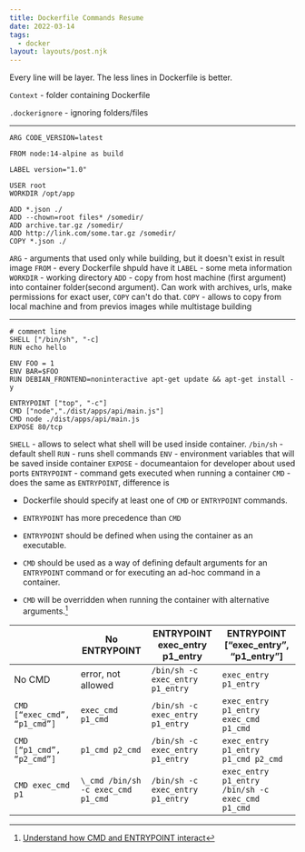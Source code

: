 ```yaml
---
title: Dockerfile Commands Resume
date: 2022-03-14
tags:
  - docker
layout: layouts/post.njk
---
```


Every line will be layer. The less lines in Dockerfile is better.

`Context` - folder containing Dockerfile

`.dockerignore` - ignoring folders/files

---

```docker
ARG CODE_VERSION=latest

FROM node:14-alpine as build

LABEL version="1.0"

USER root
WORKDIR /opt/app

ADD *.json ./
ADD --chown=root files* /somedir/
ADD archive.tar.gz /somedir/
ADD http://link.com/some.tar.gz /somedir/
COPY *.json ./

```

`ARG` - arguments that used only while building, but it doesn't exist in result image
`FROM` - every Dockerfile shpuld have it
`LABEL` - some meta information
`WORKDIR` - working directory
`ADD` - copy from host machine (first argument) into container folder(second argument). Can work with archives, urls, make permissions for exact user, `COPY` can't do that.
`COPY` - allows to copy from local machine and from previos images while multistage building

---

```docker
# comment line
SHELL ["/bin/sh", "-c]
RUN echo hello

ENV FOO = 1
ENV BAR=$FOO
RUN DEBIAN_FRONTEND=noninteractive apt-get update && apt-get install -y

ENTRYPOINT ["top", "-c"]
CMD ["node","./dist/apps/api/main.js"]
CMD node ./dist/apps/api/main.js
EXPOSE 80/tcp
```

`SHELL` - allows to select what shell will be used inside container. `/bin/sh` - default shell
`RUN` - runs shell commands
`ENV` - environment variables that will be saved inside container
`EXPOSE` - documeantaion for developer about used ports
`ENTRYPOINT` - command gets executed when running a container
`CMD` - does the same as `ENTRYPOINT`, difference is

- Dockerfile should specify at least one of `CMD` or `ENTRYPOINT` commands.

- `ENTRYPOINT` has more precedence than `CMD`

- `ENTRYPOINT` should be defined when using the container as an executable.

- `CMD` should be used as a way of defining default arguments for an `ENTRYPOINT` command or for executing an ad-hoc command in a container.

- `CMD` will be overridden when running the container with alternative arguments.[^1]

|                              | No ENTRYPOINT                      | ENTRYPOINT exec_entry p1_entry   | ENTRYPOINT [“exec_entry”, “p1_entry”]            |
| ---------------------------- | ---------------------------------- | -------------------------------- | ------------------------------------------------ |
| No CMD                       | error, not allowed                 | `/bin/sh -c exec_entry p1_entry` | `exec_entry p1_entry`                            |
| `CMD [“exec_cmd”, “p1_cmd”]` | `exec_cmd p1_cmd`                  | `/bin/sh -c exec_entry p1_entry` | `exec_entry p1_entry exec_cmd p1_cmd`            |
| `CMD [“p1_cmd”, “p2_cmd”]`   | `p1_cmd p2_cmd`                    | `/bin/sh -c exec_entry p1_entry` | `exec_entry p1_entry p1_cmd p2_cmd`              |
| `CMD exec_cmd p1`            | `\_cmd /bin/sh -c exec_cmd p1_cmd` | `/bin/sh -c exec_entry p1_entry` | `exec_entry p1_entry /bin/sh -c exec_cmd p1_cmd` |

[^1]: [Understand how CMD and ENTRYPOINT interact](https://docs.docker.com/engine/reference/builder/#entrypoint)
